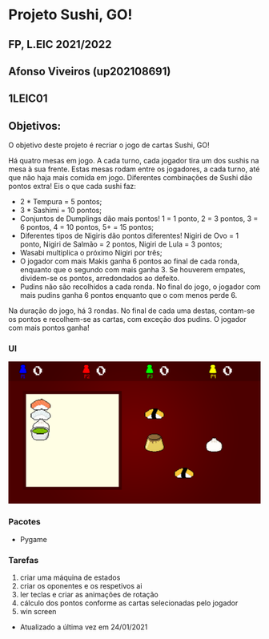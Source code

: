 # Projeto Sushi, GO!
## FP, L.EIC 2021/2022
## Afonso Viveiros (up202108691)
## 1LEIC01
## Objetivos:

O objetivo deste projeto é recriar o jogo de cartas Sushi, GO! 

Há quatro mesas em jogo. A cada turno, cada jogador tira um dos sushis na mesa à sua frente. Estas mesas rodam entre os jogadores, a cada turno, até que não haja mais comida em jogo.
Diferentes combinações de Sushi dão pontos extra! Eis o que cada sushi faz:
 - 2 * Tempura = 5 pontos;
 - 3 * Sashimi = 10 pontos;
 - Conjuntos de Dumplings dão mais pontos! 1 = 1 ponto, 2 = 3 pontos, 3 = 6 pontos, 4 = 10 pontos, 5+ = 15 pontos;
 - Diferentes tipos de Nigiris dão pontos diferentes! Nigiri de Ovo = 1 ponto, Nigiri de Salmão = 2 pontos, Nigiri de Lula = 3 pontos;
 - Wasabi multiplica o próximo Nigiri por três;
 - O jogador com mais Makis ganha 6 pontos ao final de cada ronda, enquanto que o segundo com mais ganha 3. Se houverem empates, dividem-se os pontos, arredondados ao defeito.
 - Pudins não são recolhidos a cada ronda. No final do jogo, o jogador com mais pudins ganha 6 pontos enquanto que o com menos perde 6.

Na duração do jogo, há 3 rondas. No final de cada uma destas, contam-se os pontos e recolhem-se as cartas, com exceção dos pudins.
O jogador com mais pontos ganha!

### UI

![UI](UI.png)

### Pacotes

- Pygame

### Tarefas

1. criar uma máquina de estados
2. criar os oponentes e os respetivos ai
3. ler teclas e criar as animações de rotação
4. cálculo dos pontos conforme as cartas selecionadas pelo jogador
5. win screen

- Atualizado a última vez em 24/01/2021
